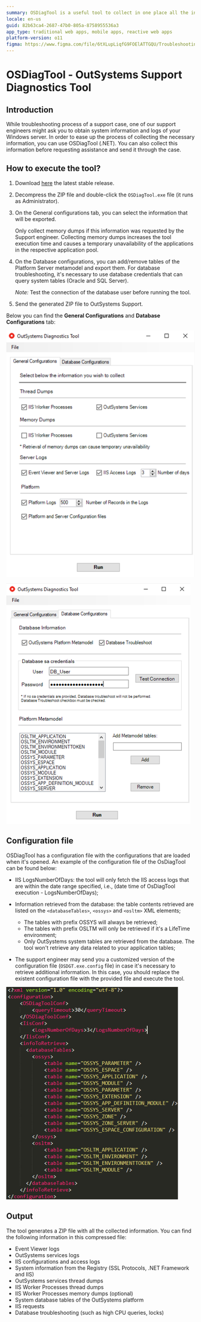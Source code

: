 ```yaml
---
summary: OSDiagTool is a useful tool to collect in one place all the information necessary for most support situations. Use it when opening a support case to send all the necessary logs.
locale: en-us
guid: 82b63ca4-2687-47b0-805a-8758955536a3
app_type: traditional web apps, mobile apps, reactive web apps
platform-version: o11
figma: https://www.figma.com/file/6tXLupLiqfG9FOElATTGQU/Troubleshooting?node-id=3327:513
---
```


# OSDiagTool - OutSystems Support Diagnostics Tool

## Introduction

While troubleshooting process of a support case, one of our support engineers might ask you to obtain system information and logs of your Windows server. In order to ease up the process of collecting the necessary information, you can use OSDiagTool (.NET). You can also collect this information before requesting assistance and send it through the case.

## How to execute the tool?

1. Download [here](https://github.com/OutSystems/techsupp-osdiagtool/releases) the latest stable release.

1. Decompress the ZIP file and double-click the `OSDiagTool.exe` file (it runs as Administrator).

1. On the General configurations tab, you can select the information that will be exported.

    <div class="warning" markdown="1">

    Only collect memory dumps if this information was requested by the Support engineer. Collecting memory dumps increases the tool execution time and causes a temporary unavailability of the applications in the respective application pool.

    </div>
    
1. On the Database configurations, you can add/remove tables of the Platform Server metamodel and export them. For database troubleshooting, it's necessary to use database credentials that can query system tables (Oracle and SQL Server).

    _Note:_ Test the connection of the database user before running the tool.
    
1. Send the generated ZIP file to OutSystems Support.

Below you can find the **General Configurations** and **Database Configurations** tab:

![](images/osdiagtool-general-configs.png)

![](images/osdiagtool-database-configs.png)

## Configuration file

OSDiagTool has a configuration file with the configurations that are loaded when it's opened. An example of the configuration file of the OsDiagTool can be found below:

* IIS LogsNumberOfDays: the tool will only fetch the IIS access logs that are within the date range specified, i.e., (date time of OsDiagTool execution - LogsNumberOfDays);

* Information retrieved from the database: the table contents retrieved are listed on the `<databaseTables>`, `<ossys>` and `<osltm>` XML elements;
    * The tables with prefix OSSYS will always be retrieved;
    * The tables with prefix OSLTM will only be retrieved if it's a LifeTime environment;
    * Only OutSystems system tables are retrieved from the database. The tool won't retrieve any data related to your application tables;

* The support engineer may send you a customized version of the configuration file (`OSDGT.exe.config` file) in case it's necessary to retrieve additional information. In this case, you should replace the existent configuration file with the provided file and execute the tool.

![](images/osdiagtool-config-file.png)

## Output

The tool generates a ZIP file with all the collected information. You can find the following information in this compressed file:

* Event Viewer logs
* OutSystems services logs
* IIS configurations and access logs
* System information from the Registry (SSL Protocols, .NET Framework and IIS)
* OutSystems services thread dumps
* IIS Worker Processes thread dumps
* IIS Worker Processes memory dumps (optional)
* System database tables of the OutSystems platform
* IIS requests
* Database troubleshooting (such as high CPU queries, locks)
